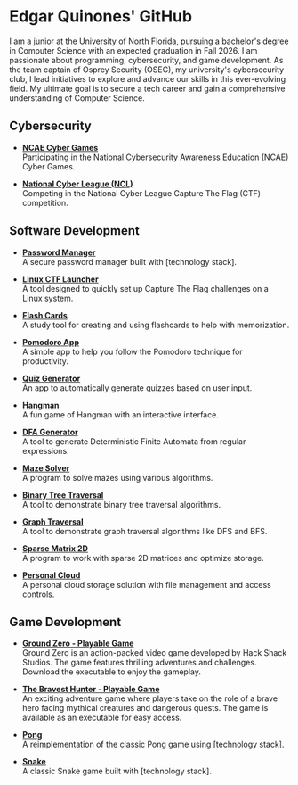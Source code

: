 # Edgar Quinones' GitHub

I am a junior at the University of North Florida, pursuing a bachelor's degree in Computer Science with an expected graduation in Fall 2026. I am passionate about programming, cybersecurity, and game development. As the team captain of Osprey Security (OSEC), my university's cybersecurity club, I lead initiatives to explore and advance our skills in this ever-evolving field. My ultimate goal is to secure a tech career and gain a comprehensive understanding of Computer Science.

## Cybersecurity

- **[NCAE Cyber Games](https://github.com/EdgarQuinones/NCAE-Cyber-Games)**  
  Participating in the National Cybersecurity Awareness Education (NCAE) Cyber Games.

- **[National Cyber League (NCL)](https://github.com/EdgarQuinones/National-Cyber-League)**  
  Competing in the National Cyber League Capture The Flag (CTF) competition.

## Software Development

- **[Password Manager](https://github.com/EdgarQuinones/Password-Manager)**  
  A secure password manager built with [technology stack].  

- **[Linux CTF Launcher](https://github.com/EdgarQuinones/Linux-CTF-Launcher)**  
  A tool designed to quickly set up Capture The Flag challenges on a Linux system.

- **[Flash Cards](https://github.com/EdgarQuinones/Flash-Cards)**  
  A study tool for creating and using flashcards to help with memorization.

- **[Pomodoro App](https://github.com/EdgarQuinones/Pomodoro-Timer)**  
  A simple app to help you follow the Pomodoro technique for productivity.

- **[Quiz Generator](https://github.com/EdgarQuinones/Quiz-Generator)**  
  An app to automatically generate quizzes based on user input.

- **[Hangman](https://github.com/EdgarQuinones/Hangman)**  
  A fun game of Hangman with an interactive interface.

- **[DFA Generator](https://github.com/EdgarQuinones/DFA-Generator/tree/main)**  
  A tool to generate Deterministic Finite Automata from regular expressions.

- **[Maze Solver](https://github.com/EdgarQuinones/Maze-Solver)**  
  A program to solve mazes using various algorithms.

- **[Binary Tree Traversal](https://github.com/EdgarQuinones/Binary-Tree-Traversal)**  
  A tool to demonstrate binary tree traversal algorithms.

- **[Graph Traversal](https://github.com/EdgarQuinones/Graph-Traversal)**  
  A tool to demonstrate graph traversal algorithms like DFS and BFS.

- **[Sparse Matrix 2D](https://github.com/EdgarQuinones/Sparse-Matrix-2D)**  
  A program to work with sparse 2D matrices and optimize storage.

- **[Personal Cloud](https://github.com/EdgarQuinones/Personal-Cloud)**  
  A personal cloud storage solution with file management and access controls.

## Game Development

- **[Ground Zero - Playable Game](https://github.com/EdgarQuinones/Ground-Zero)**  
  Ground Zero is an action-packed video game developed by Hack Shack Studios. The game features thrilling adventures and challenges. Download the executable to enjoy the gameplay.

- **[The Bravest Hunter - Playable Game](https://github.com/EdgarQuinones/The-Bravest-Hunter)**  
  An exciting adventure game where players take on the role of a brave hero facing mythical creatures and dangerous quests. The game is available as an executable for easy access.

- **[Pong](https://github.com/EdgarQuinones/Pong)**  
  A reimplementation of the classic Pong game using [technology stack].

- **[Snake](https://github.com/EdgarQuinones/Snake)**  
  A classic Snake game built with [technology stack].
